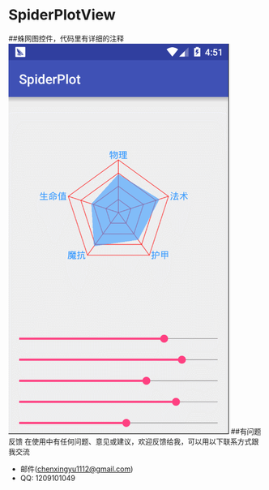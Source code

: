 # SpiderPlotView
##蛛网图控件，代码里有详细的注释
 ![image](https://github.com/LongMaoC/SpiderPlotView/blob/master/gif/spiderplot.gif)
##有问题反馈
在使用中有任何问题、意见或建议，欢迎反馈给我，可以用以下联系方式跟我交流

* 邮件(chenxingyu1112@gmail.com)
* QQ: 1209101049





